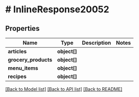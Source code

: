 # # InlineResponse20052

## Properties

Name | Type | Description | Notes
------------ | ------------- | ------------- | -------------
**articles** | **object[]** |  | 
**grocery_products** | **object[]** |  | 
**menu_items** | **object[]** |  | 
**recipes** | **object[]** |  | 

[[Back to Model list]](../../README.md#documentation-for-models) [[Back to API list]](../../README.md#documentation-for-api-endpoints) [[Back to README]](../../README.md)


